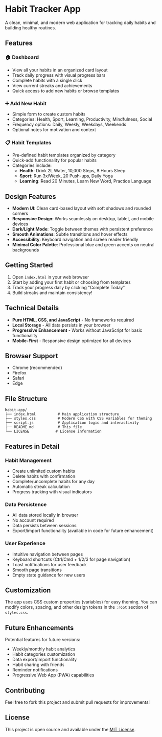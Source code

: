 # Habit Tracker App

A clean, minimal, and modern web application for tracking daily habits and building healthy routines.

## Features

### 🏠 Dashboard

- View all your habits in an organized card layout
- Track daily progress with visual progress bars
- Complete habits with a single click
- View current streaks and achievements
- Quick access to add new habits or browse templates

### ➕ Add New Habit

- Simple form to create custom habits
- Categories: Health, Sport, Learning, Productivity, Mindfulness, Social
- Frequency options: Daily, Weekly, Weekdays, Weekends
- Optional notes for motivation and context

### 📋 Habit Templates

- Pre-defined habit templates organized by category
- Quick-add functionality for popular habits
- Categories include:
  - **Health**: Drink 2L Water, 10,000 Steps, 8 Hours Sleep
  - **Sport**: Run 3x/Week, 20 Push-ups, Daily Yoga
  - **Learning**: Read 20 Minutes, Learn New Word, Practice Language

## Design Features

- **Modern UI**: Clean card-based layout with soft shadows and rounded corners
- **Responsive Design**: Works seamlessly on desktop, tablet, and mobile devices
- **Dark/Light Mode**: Toggle between themes with persistent preference
- **Smooth Animations**: Subtle transitions and hover effects
- **Accessibility**: Keyboard navigation and screen reader friendly
- **Minimal Color Palette**: Professional blue and green accents on neutral backgrounds

## Getting Started

1. Open `index.html` in your web browser
2. Start by adding your first habit or choosing from templates
3. Track your progress daily by clicking "Complete Today"
4. Build streaks and maintain consistency!

## Technical Details

- **Pure HTML, CSS, and JavaScript** - No frameworks required
- **Local Storage** - All data persists in your browser
- **Progressive Enhancement** - Works without JavaScript for basic functionality
- **Mobile-First** - Responsive design optimized for all devices

## Browser Support

- Chrome (recommended)
- Firefox
- Safari
- Edge

## File Structure

```
habit-app/
├── index.html          # Main application structure
├── styles.css          # Modern CSS with CSS variables for theming
├── script.js           # Application logic and interactivity
├── README.md           # This file
└── LICENSE            # License information
```

## Features in Detail

### Habit Management

- Create unlimited custom habits
- Delete habits with confirmation
- Complete/uncomplete habits for any day
- Automatic streak calculation
- Progress tracking with visual indicators

### Data Persistence

- All data stored locally in browser
- No account required
- Data persists between sessions
- Export/import functionality (available in code for future enhancement)

### User Experience

- Intuitive navigation between pages
- Keyboard shortcuts (Ctrl/Cmd + 1/2/3 for page navigation)
- Toast notifications for user feedback
- Smooth page transitions
- Empty state guidance for new users

## Customization

The app uses CSS custom properties (variables) for easy theming. You can modify colors, spacing, and other design tokens in the `:root` section of `styles.css`.

## Future Enhancements

Potential features for future versions:

- Weekly/monthly habit analytics
- Habit categories customization
- Data export/import functionality
- Habit sharing with friends
- Reminder notifications
- Progressive Web App (PWA) capabilities

## Contributing

Feel free to fork this project and submit pull requests for improvements!

## License

This project is open source and available under the [MIT License](LICENSE).

